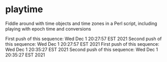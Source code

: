 # playtime
Fiddle around with time objects and time zones in a Perl script, including playing with epoch time and conversions

First push of this sequence: Wed Dec  1 20:27:57 EST 2021
Second push of this sequence: Wed Dec  1 20:27:57 EST 2021
First push of this sequence: Wed Dec  1 20:35:27 EST 2021
Second push of this sequence: Wed Dec  1 20:35:27 EST 2021
